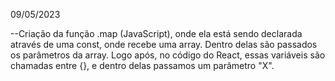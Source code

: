 09/05/2023

--Criação da função .map (JavaScript), onde ela está sendo declarada através de uma const, onde recebe uma array.
Dentro delas são passados os parâmetros da array.
Logo após, no código do React, essas variáveis são chamadas entre {}, e dentro delas passamos um parâmetro "X".
